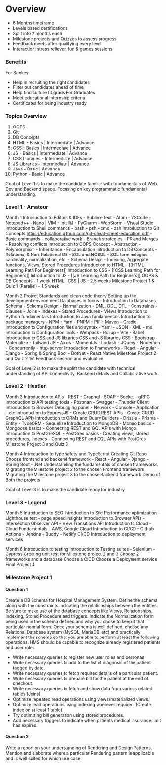 # Overview
- 6 Months timeframe
- Levels based certifications
- Split into 2 months each
- Milestone projects and Quizzes to assess progress
- Feedback meets after qualifying every level
- Interaction, stress reliever, fun & games sessions
### Benefits
For Sankey
- Help in recruiting the right candidates
- Filter out candidates ahead of time
- Help find culture fit grads
For Graduates
- Meet educational internship criteria
- Certificates for being industry ready

### Topics Overview
1. OOPS
2. Git 
3. DB Concepts
4. HTML - Basics | Intermediate | Advance
5. CSS - Basics | Intermediate | Advance
6. JS - Basics | Intermediate | Advance
7. CSS Libraries - Intermediate | Advance
8. JS Libraries - Intermediate | Advance
9. Java - Basic | Advance
10. Python - Basic | Advance

Goal of Level 1 is to make the candidate familiar with fundamentals of Web Dev and Backend space. Focusing on key programmatic fundamental understanding.
### Level 1 - Amateur
Month 1
	Introduction to Editors & IDEs
		- Sublime text
		- Atom
		- VSCode
		- Notepad++
		- Nano | VIM
		- IntelliJ
		- PyCharm
		- WebStorm
		- Visual Studio
	Introduction to Shell commands
		- bash
		- psh
		- cmd
		- zsh
	Introduction to Git Concepts
		https://education.github.com/git-cheat-sheet-education.pdf
		- Basic commands
		- collaborative work
		- Branch strategies
		- PR and Merges
		- Resolving conflicts
	Introduction to OOPS Concept
		- Abstraction
		- Polymorphism
		- Inheritance
		- Encapsulation
	Introduction to DB Concepts
		- Relational & Non-Relational DB
		- SQL and NOSQL
		- SQL terminologies - cardinality, normalization, etc.
		- Schema Design
		- Indexing, Aggregate functions, Views, Stored Procedures
	Introduction to HTML
		- [[HTML Learning Path For Beginners]]
	Introduction to CSS
		- [[CSS Learning Path for Beginners]]
	Introduction to JS
		- [[JS Learning Path for Beginners]]
	OOPS & DB Concepts - 1 week
	HTML | CSS | JS - 2.5 weeks
	Milestone Project 1 & Quiz 1 (Parallel) - 1.5 week 

Month 2
	Project Standards and clean code theory
	Setting up the development environment
	Databases in focus
		- Introduction to Databases Schema
		- Schema Design
		- Normalization
		- DML, DDL, DTL
		- Constraints
		- Clauses
		- Joins
		- Indexes
		- Stored Procedures
		- Views
	Introduction to Python fundamentals
	Introduction to Java fundamentals
	Introduction to package managers
		- NPM
		- Yarn
		- PNPM
		- PIP
		- Maven
		- Gradle
	Introduction to Configuration files and syntax
		- Yaml
		- JSON
		- XML
		- md
	Introduction to Configuration tools
		- Webpack
		- Rollup
		- Vite
		- Babel
	Introduction to CSS and JS libraries
		CSS and JS libraries 
			CSS
				- Bootstrap
				- Materialize
				- Tailwind
			JS
				- Axios 
				- MomentJs
				- Lodash
				- JQuery
				- Nodemon
				- Concurrently
				- http-server
	Introduction to Frameworks
		- React
		- Angular
		- Django
		- Spring & Spring Boot
		- DotNet
		- React Native
	Milestone Project 2 and Quiz 2
	1v1 Feedback session and evaluation

Goal of Level 2 is to make the uplift the candidate with technical understanding of API connectivity, Backend details and Collaborative work.
### Level 2 - Hustler
Month 3
	Introduction to APIs
		- REST
		- Graphql
		- SOAP
		- Socket
		- gRPC
	Introduction to API testing tools
		- Postman
		- Swagger
		- Thunder Client
	Introduction to Browser Debugging panel
		- Network
		- Console
		- Application
		- etc
	Introduction to ExpressJS
		- Create CRUD REST APIs
		- Create CRUD GraphQL APIs
	Introduction to ORMs and Query Builders
		- Drizzle
		- Prisma
		- Entity
		- TypeORM
		- Sequelize
	Introduction to MongoDB
		- Mongo basics
		- Mongoose basics
		- Connecting REST and GQL APIs with Mongo
	Introduction to PostGreSQL
		- PostGres basics
		- Creating views, stored procedures, indexes
		- Connecting REST and GQL APIs with PostGres
	Milestone Project 3 and Quiz 3

Month 4
	Introduction to type safety and TypeScript
	Creating Git Repo
	Choose frontend and backend framework
		- React
		- Angular
		- Django
		- Spring Boot
		- .Net
	Understanding the fundamentals of chosen frameworks
	Migrating the Milestone project 2 to the chosen Frontend framework
	Migrating the Milestone project 3 to the chose Backend framework
	Demo of Both the projects 


Goal of Level 3 is to make the candidate ready for industry
### Level 3 - Legend
Month 5
	Introduction to SEO
	Introduction to Site Performance optimization
		- Lighthouse test
		- page speed insights
	Introduction to Browser APIs
		- Intersection Observer API
		- View Transitions API
	Introduction to Cloud
		- Cloud Fundamentals
		- AWS, Google Cloud
	Introduction to CI/CD
		- Github Actions
		- Jenkins
		- Buddy
		- Netlify CI/CD
	Introduction to deployment services

Month 6
	Introduction to testing
	Introduction to Testing suites
		- Selenium
		- Cypress
	Creating unit test for Milestone project 2 and 3
	Choose 2 frameworks and a database
	Choose a CICD
	Choose a Deployment service
	Final Project 4


### Milestone Project 1
#### Question 1
Create a DB Schema for Hospital Management System.
Define the schema along with the constraints indicating the relationships between the entities.
Be sure to make use of the database concepts like Views, Relationships, Indexing, Stored Procedure and triggers.
Indicate the Normalization form being used in the schema defined and why you chose to keep it that particular normal form.
Once your schema is well defined, choose any Relational Database system (MySQL, MariaDB, etc) and practically implement the schema so that you are able to perform at least the following operations.
HMS should be capable to recognize already registered patients and user roles.
- Write necessary queries to register new user roles and personas
- Write necessary queries to add to the list of diagnosis of the patient tagged by date.
- Write necessary queries to fetch required details of a particular patient.
- Write necessary queries to prepare bill for the patient at the end of checkout.
- Write necessary queries to fetch and show data from various related tables (Joins)
- Optimize repeated read operations using views/materialized views.
- Optimize read operations using indexing wherever required. (Create index on at least 1 table)
- Try optimizing bill generation using stored procedures.
- Add necessary triggers to indicate when patients medical insurance limit has expired.

#### Question 2
Write a report on your understanding of Rendering and Design Patterns. Mention and elaborate where a particular Rendering pattern is applicable and is well suited for which use case.
